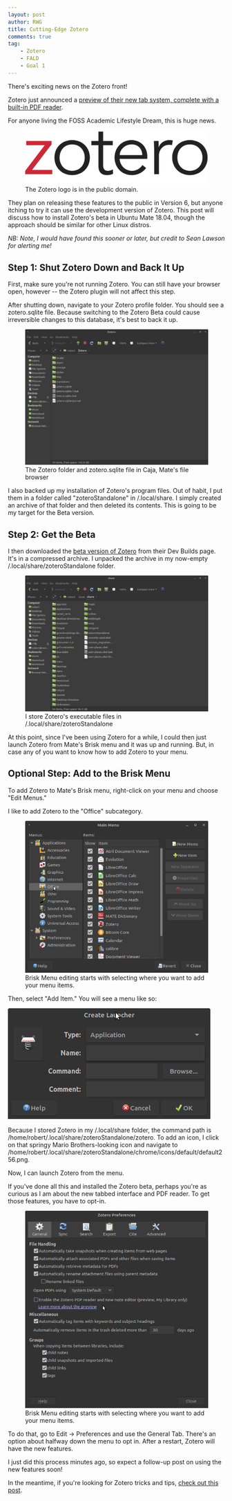 ```yaml
---
layout: post
author: RWG
title: Cutting-Edge Zotero
comments: true
tag:
    - Zotero
    - FALD
    - Goal 1
---
```


There's exciting news on the Zotero front!

Zotero just announced a [preview of their new tab system, complete with a built-in PDF reader](https://www.zotero.org/support/pdf_reader_preview).

For anyone living the FOSS Academic Lifestyle Dream, this is huge news.

<figure>
    <img src="/assets/images/zotero.png" alt="The Zotero Logo" title="The Zotero Logo">
    <figcaption>The Zotero logo is in the public domain.</figcaption>
</figure>

They plan on releasing these features to the public in Version 6, but anyone itching to try it can use the development version of Zotero. This post will discuss how to install Zotero's beta in Ubuntu Mate 18.04, though the approach should be similar for other Linux distros.

<i>NB: Note, I would have found this sooner or later, but credit to Sean Lawson for alerting me!</i>

<!-- more -->

Step 1: Shut Zotero Down and Back It Up
---------------------------------------

First, make sure you're not running Zotero. You can still have your browser open, however -- the Zotero plugin will not affect this step.

After shutting down, navigate to your Zotero profile folder. You should see a zotero.sqlite file. Because switching to the Zotero Beta could cause irreversible changes to this database, it's best to back it up.

<figure>
    <img src="/assets/images/zoterosqlite.png" alt="A screenshot of the Zotero folder and zotero.sqlite file">
    <figcaption>The Zotero folder and zotero.sqlite file in Caja, Mate's file browser</figcaption>
</figure>

I also backed up my installation of Zotero's program files. Out of habit, I put them in a folder called "zoteroStandalone" in /.local/share. I simply created an archive of that folder and then deleted its contents. This is going to be my target for the Beta version.

Step 2: Get the Beta
--------------------

I then downloaded the [beta version of Zotero](https://www.zotero.org/support/dev_builds) from their Dev Builds page. It's in a compressed archive. I unpacked the archive in my now-empty /.local/share/zoteroStandalone folder. 

<figure>
    <img src="/assets/images/zoterostandalonebackup.png" alt="A screenshot of my .local/share folder with zoteroStandalone's directory in it">
    <figcaption>I store Zotero's executable files in /.local/share/zoteroStandalone</figcaption>
</figure>

At this point, since I've been using Zotero for a while, I could then just launch Zotero from Mate's Brisk menu and it was up and running. But, in case any of you want to know how to add Zotero to your menu.

Optional Step: Add to the Brisk Menu
------------------------------------

To add Zotero to Mate's Brisk menu, right-click on your menu and choose "Edit Menus."

I like to add Zotero to the "Office" subcategory.

<figure>
    <img src="/assets/images/briskmenu.png" alt="A screenshot of Mate's Brisk menu editor">
    <figcaption>Brisk Menu editing starts with selecting where you want to add your menu items.</figcaption>
</figure>

Then, select "Add Item." You will see a menu like so:

<img src="/assets/images/addingmenuitem.png" alt="Adding an individual item to the Brisk menu">

Because I stored Zotero in my /.local/share folder, the command path is /home/robert/.local/share/zoteroStandalone/zotero. To add an icon, I click on that springy Mario Brothers-looking icon and navigate to /home/robert/.local/share/zoteroStandalone/chrome/icons/default/default256.png.

Now, I can launch Zotero from the menu.

If you've done all this and installed the Zotero beta, perhaps you're as curious as I am about the new tabbed interface and PDF reader. To get those features, you have to opt-in. 

<figure>
    <img src="/assets/images/betaoptin.png" alt="A screenshot of Zotero's general preferences menu">
    <figcaption>Brisk Menu editing starts with selecting where you want to add your menu items.</figcaption>
</figure>

To do that, go to Edit -> Preferences and use the General Tab. There's an option about halfway down the menu to opt in. After a restart, Zotero will have the new features.

I just did this process minutes ago, so expect a follow-up post on using the new features soon!

In the meantime, if you're looking for Zotero tricks and tips, [check out this post](/2020/12/01/Zotero-Tips-and-Tricks.html).
